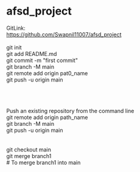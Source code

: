 # afsd_project

GitLink: <br />
https://github.com/Swapnil11007/afsd_project
<br />
<br />
git init <br />
git add README.md <br />
git commit -m "first commit" <br />
git branch -M main <br />
git remote add origin pat0_name <br />
git push -u origin main <br />
<br /><br /><br />

Push an existing repository from the command line <br />
git remote add origin path_name <br />
git branch -M main <br />
git push -u origin main <br />
<br /><br />
git checkout main <br />
git merge branch1 <br /> # To merge branch1 into main
